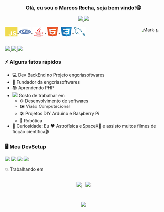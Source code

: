 <div align="center">
  <h3>Olá, eu sou o Marcos Rocha, seja bem vindo!😁</h3>
  <a href="https://github.com/Marcos704">
  <img height="180em" src="https://github-readme-stats.vercel.app/api?username=Marcos704&show_icons=true&theme=dracula&include_all_commits=true&count_private=true"/>
    <img height="180em" src="https://github-readme-stats.vercel.app/api/top-langs/?username=Marcos704&layout=compact&langs_count=7&theme=dracula"/>
</div>
<div style="display: inline_block"><br>
  <img align="center" alt="Mark-Js" height="30" width="40" src="https://raw.githubusercontent.com/devicons/devicon/master/icons/javascript/javascript-plain.svg">
  <img align="center" alt="Mark-Php" height="30" width="40" src="https://github.com/devicons/devicon/blob/master/icons/php/php-plain.svg">
  <img align="center" alt="Mark-React" height="30" width="40" src="https://github.com/devicons/devicon/blob/master/icons/java/java-plain.svg">
  <img align="center" alt="Mark-HTML" height="30" width="40" src="https://raw.githubusercontent.com/devicons/devicon/master/icons/html5/html5-original.svg">
  <img align="center" alt="Mark-CSS" height="30" width="40" src="https://raw.githubusercontent.com/devicons/devicon/master/icons/css3/css3-original.svg">
  <img align="center" alt="Mark-Python" height="30" width="40" src="https://github.com/devicons/devicon/blob/master/icons/mysql/mysql-plain.svg">
  <img align="right" alt="Mark-pic" height="150" style="border-radius:50px;" src="https://i.redd.it/6rrwft1cxpb81.png?width=676&height=676">
</div>
  
  ##
  
<div> 
  <a href="https://www.instagram.com/marcos_rocha0110/" target="_blank">
    <img src="https://img.shields.io/badge/-Instagram-%23E4405F?style=for-the-badge&logo=instagram&logoColor=white" target="_blank">
  </a>
  <a href = "mailto:marcosreis581@gmail.com@gmail.com">
    <img src="https://img.shields.io/badge/-Gmail-%23333?style=for-the-badge&logo=gmail&logoColor=white" target="_blank">
  </a>
  <a href="https://www.linkedin.com/in/mreisrocha/" target="_blank">
    <img src="https://img.shields.io/badge/-LinkedIn-%230077B5?style=for-the-badge&logo=linkedin&logoColor=white" target="_blank">
  </a> 
 
  ### ⚡️ Alguns fatos rápidos
    
  - 💻 Dev BackEnd no Projeto engcriasoftwares
  - 🔭 Fundador da engcriasoftwares
  - 📚 Aprendendo PHP
  - <img src="https://media.giphy.com/media/WUlplcMpOCEmTGBtBW/giphy.gif" width="30"> Gosto de trabalhar em
    - ⚙ Desenvolvimento de softwares
    - 🖼 Visão Computacional
    - 🛠 Projetos DIY Arduino e Raspberry Pi
    - 🤖 Robótica
  - 🎉 Curiosidade: Eu ❤️ Astrofísica e SpaceX🚀 e assisto muitos filmes de ficção científica🎬

###  🖥️ Meu DevSetup
<img src="https://img.shields.io/badge/Legion-555555.svg?&style=flat-square&logo=Lenovo&logoColor=E2231A">  <img src="https://img.shields.io/badge/Chrome-555555.svg?&style=flat-square&logo=google-chrome&logoColor =FABC0C"> <img src="https://img.shields.io/badge/VS Code-555555?style=flat-square&logo=visual-studio-code&logoColor=007ACC"> <img src="https://img.shields.io/badge/Spotify-555555.svg?&style=flat-square&logo=spotify&logoColor=1ED760">

<detalhes>
<summary> 💥 Trabalhando em </summary>
<br>
<p align="center">
<a href="https://github.com/Marcos704/CollectSystem">
<img src="https://github-readme-stats.vercel.app/api/pin/?username=Marcos704&repo=CollectSystem&show_owner=true&theme=react" />
</a>  
<a href="https://github.com/Marcos704/ru_ifma_mobile">
<img src="https://github-readme-stats.vercel.app/api/pin/?username=Marcos704&repo=ru_ifma_mobile&show_owner=true&theme=react" />
</a>
</p>
<br>
<p align="center">
<a href="https://github.com/Marcos704/CollectSystem">
<img src="https://github-readme-stats.vercel.app/api/pin/?username=Marcos704&repo=PDV-Background&show_owner=true&theme=react" />
</a> 
</detalhes>

<!--
**Marcos704/Marcos704** is a ✨ _special_ ✨ repository because its `README.md` (this file) appears on your GitHub profile.

Here are some ideas to get you started:

- 🔭 I’m currently working on ...
- 🌱 I’m currently learning ...
- 👯 I’m looking to collaborate on ...
- 🤔 I’m looking for help with ...
- 💬 Ask me about ...
- 📫 How to reach me: ...
- 😄 Pronouns: ...
- ⚡ Fun fact: ...
-->
